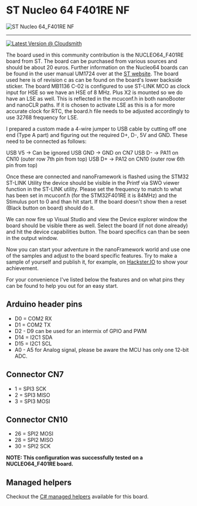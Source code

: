 # ST Nucleo 64 F401RE NF

![ST Nucleo 64_F401RE NF](https://www.st.com/bin/ecommerce/api/image.PF260000.en.feature-description-include-personalized-no-cpn-medium.jpg)

-----

[![Latest Version @ Cloudsmith](https://api-prd.cloudsmith.io/v1/badges/version/net-nanoframework/nanoframework-images-community-targets/raw/ST_NUCLEO64_F401RE_NF/latest/x/?render=true)](https://cloudsmith.io/~net-nanoframework/repos/nanoframework-images-community-targets/packages/detail/raw/ST_NUCLEO64_F401RE_NF/latest/)

The board used in this community contribution is the NUCLEO64_F401RE board from ST. The board can be purchased from various sources and should be about 20 euros. Further information on the Nucleo64 boards can be found in the user manual UM1724 over at the [ST website](https://www.st.com). The board used here is of revision c as can be found on the board's lower backside sticker. The board MB1136 C-02 is configured to use ST-LINK MCO as clock input for HSE so we have an HSE of 8 MHz. Plus X2 is mounted so we do have an LSE as well. This is reflected in the mcuconf.h in both nanoBooter and nanoCLR paths. If it is chosen to activate LSE as this is a for more accurate clock for RTC, the board.h file needs to be adjusted accordingly to use 32768 frequency for LSE.

I prepared a custom made a 4-wire jumper to USB cable by cutting off one end (Type A part) and figuring out the required D+, D-, 5V and GND. These need to be connected as follows:

USB V5  ->  Can be ignored
USB GND ->  GND on CN7
USB D-  ->  PA11 on CN10 (outer row 7th pin from top)
USB D+  ->  PA12 on CN10 (outer row 6th pin from top)

Once these are connected and nanoFramework is flashed using the STM32 ST-LINK Utility the device should be visible in the Printf via SWO viewer function in the ST-LINK utility. Please set the frequency to match to what has been set in mcuconf.h (for the STM32F401RE it is 84MHz) and the Stimulus port to 0 and than hit start. If the board doesn't show then a reset (Black button on board) should do it.

We can now fire up Visual Studio and view the Device explorer window the board should be visible there as well. Select the board (if not done already) and hit the device capabilities button. The board specifics can than be seen in the output window.

Now you can start your adventure in the nanoFramework world and use one of the samples and adjust to the board specific features. Try to make a sample of yourself and publish it, for example, on [Hackster.IO](https://www.hackster.io) to show your achievement.

For your convenience I've listed below the features and on what pins they can be found to help you out for an easy start.

## Arduino header pins

* D0 = COM2 RX
* D1 = COM2 TX
* D2 - D9  can be used for an intermix of GPIO and PWM
* D14 = I2C1 SDA
* D15 = I2C1 SCL
* A0 - A5 for Analog signal, please be aware the MCU has only one 12-bit ADC.

## Connector CN7

* 1 = SPI3 SCK
* 2 = SPI3 MISO
* 3 = SPI3 MOSI

## Connector CN10

* 26 = SPI2 MOSI
* 28 = SPI2 MISO
* 30 = SPI2 SCK

**NOTE: This configuration was successfully tested on a NUCLEO64_F401RE board.**

## Managed helpers

Checkout the [C# managed helpers](https://github.com/nanoframework/nf-Community-Targets/tree/main/ChibiOS/ST_NUCLEO64_F401RE_NF/managed_helpers) available for this board.
